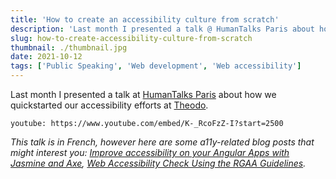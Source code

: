 ```yaml
---
title: 'How to create an accessibility culture from scratch'
description: 'Last month I presented a talk @ HumanTalks Paris about how to quickstart accessibility efforts in your company.'
slug: how-to-create-accessibility-culture-from-scratch
thumbnail: ./thumbnail.jpg
date: 2021-10-12
tags: ['Public Speaking', 'Web development', 'Web accessibility']
---
```


Last month I presented a talk at [HumanTalks Paris](https://twitter.com/humantalksparis) about how we quickstarted our accessibility efforts at [Theodo](https://www.theodo.fr/).

`youtube: https://www.youtube.com/embed/K-_RcoFzZ-I?start=2500`

_This talk is in French, however here are some a11y-related blog posts that might interest you: [Improve accessibility on your Angular Apps with Jasmine and Axe](https://blog.theodo.com/2021/03/improve-a11y-angular-with-jasmine-axe/), [Web Accessibility Check Using the RGAA Guidelines](https://blog.theodo.com/2019/11/web-accessibility-check-rgaa-guidelines/)._
